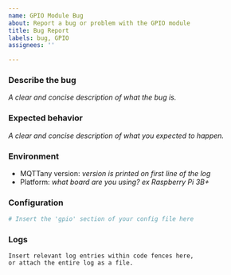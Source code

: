 ```yaml
---
name: GPIO Module Bug
about: Report a bug or problem with the GPIO module
title: Bug Report
labels: bug, GPIO
assignees: ''

---
```


### Describe the bug
*A clear and concise description of what the bug is.*

### Expected behavior
*A clear and concise description of what you expected to happen.*

### Environment
- MQTTany version: *version is printed on first line of the log*
- Platform: *what board are you using? ex Raspberry Pi 3B+*

### Configuration
```yaml
# Insert the 'gpio' section of your config file here
```

### Logs
```text
Insert relevant log entries within code fences here,
or attach the entire log as a file.
```

